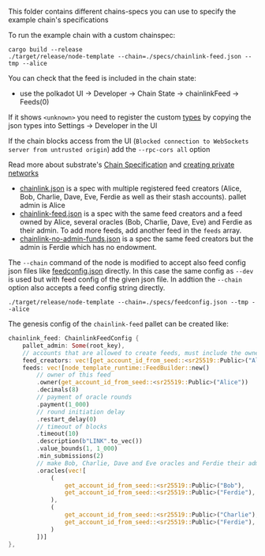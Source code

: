 This folder contains different chains-specs you can use to specify the example chain's specifications

To run the example chain with a custom chainspec:

```shell
cargo build --release
./target/release/node-template --chain=./specs/chainlink-feed.json --tmp --alice
```

You can check that the feed is included in the chain state:
- use the polkadot UI -> Developer -> Chain State -> chainlinkFeed -> Feeds(0)

If it shows `<unknown>` you need to register the custom [types](../types.json) by copying the json types into Settings -> Developer in the UI

If the chain blocks access from the UI (`Blocked connection to WebSockets server from untrusted origin`) add the `--rpc-cors all` option


Read more about substrate's [Chain Specification](https://substrate.dev/docs/en/knowledgebase/integrate/chain-spec) and [creating private networks](https://substrate.dev/docs/en/tutorials/start-a-private-network)


* [chainlink.json](chainlink.json) is a spec with multiple registered feed creators (Alice, Bob, Charlie, Dave, Eve, Ferdie as well as their stash accounts). pallet admin is Alice
* [chainlink-feed.json](chainlink-feed.json) is a spec with the same feed creators and a feed owned by Alice, several oracles (Bob, Charlie, Dave, Eve) and Ferdie as their admin.
  To add more feeds, add another feed in the `feeds` array.
* [chainlink-no-admin-funds.json](chainlink-no-admin-funds.json) is a spec the same feed creators but the admin is Ferdie which has no endowment.

The `--chain` command of the node is modified to accept also feed config json files like [feedconfig.json](feedconfig.json) directly. In this case the same config as `--dev` is used but with feed config of the given json file.
In addtion the `--chain` option also accepts a feed config string directly.

```shell
./target/release/node-template --chain=./specs/feedconfig.json --tmp --alice
```

The genesis config of the `chainlink-feed` pallet can be created like:

```rust
chainlink_feed: ChainlinkFeedConfig {
    pallet_admin: Some(root_key),
    // accounts that are allowed to create feeds, must include the owners of the `feeds`
    feed_creators: vec![get_account_id_from_seed::<sr25519::Public>("Alice")],
    feeds: vec![node_template_runtime::FeedBuilder::new()
        // owner of this feed
        .owner(get_account_id_from_seed::<sr25519::Public>("Alice"))
        .decimals(8)
        // payment of oracle rounds
        .payment(1_000)
        // round initiation delay
        .restart_delay(0)
        // timeout of blocks
        .timeout(10)
        .description(b"LINK".to_vec())
        .value_bounds(1, 1_000)
        .min_submissions(2)
        // make Bob, Charlie, Dave and Eve oracles and Ferdie their admin
        .oracles(vec![
            (
                get_account_id_from_seed::<sr25519::Public>("Bob"),
                get_account_id_from_seed::<sr25519::Public>("Ferdie"),
            ),
            (
                get_account_id_from_seed::<sr25519::Public>("Charlie"),
                get_account_id_from_seed::<sr25519::Public>("Ferdie"),
            )
        ])]
},
```